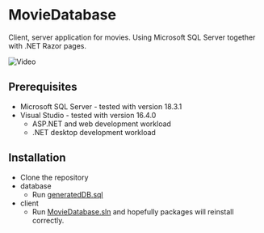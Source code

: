 ﻿# MovieDatabase

Client, server application for movies.
Using Microsoft SQL Server together with .NET Razor pages.

![Video](/media/video.gif)

## Prerequisites
* Microsoft SQL Server - tested with version 18.3.1
* Visual Studio - tested with version 16.4.0
  * ASP.NET and web development workload
  * .NET desktop development workload

## Installation
* Clone the repository
* database
  * Run [generatedDB.sql](/database/generatedDB.sql)
* client
  * Run [MovieDatabase.sln](/client/MovieDatabase.sln) and hopefully packages will reinstall correctly.
